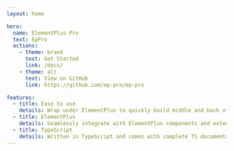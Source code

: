 ```yaml
---
layout: home

hero:
  name: ElementPlus Pro
  text: EpPro
  actions:
    - theme: brand
      text: Get Started
      link: /docs/
    - theme: alt
      text: View on GitHub
      link: https://github.com/ep-pro/ep-pro

features:
  - title: Easy to use
    details: Wrap under ElementPlus to quickly build middle and back office systems.
  - title: ElementPlus
    details: Seamlessly integrate with ElementPlus components and extend them further.
  - title: TypeScript
    details: Written in TypeScript and comes with complete TS documentation.
---
```

